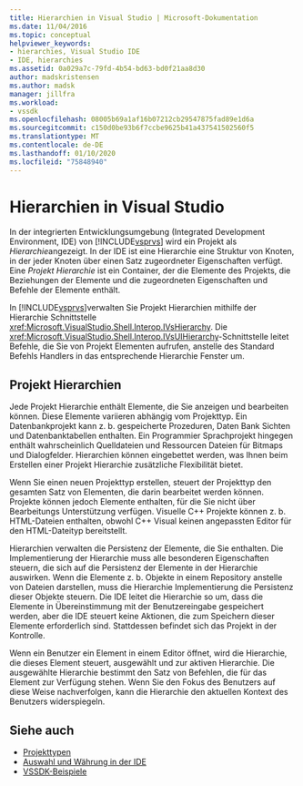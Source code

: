 ```yaml
---
title: Hierarchien in Visual Studio | Microsoft-Dokumentation
ms.date: 11/04/2016
ms.topic: conceptual
helpviewer_keywords:
- hierarchies, Visual Studio IDE
- IDE, hierarchies
ms.assetid: 0a029a7c-79fd-4b54-bd63-bd0f21aa8d30
author: madskristensen
ms.author: madsk
manager: jillfra
ms.workload:
- vssdk
ms.openlocfilehash: 08005b69a1af16b07212cb29547875fad89e1d6a
ms.sourcegitcommit: c150d0be93b6f7ccbe9625b41a437541502560f5
ms.translationtype: MT
ms.contentlocale: de-DE
ms.lasthandoff: 01/10/2020
ms.locfileid: "75848940"
---
```

# <a name="hierarchies-in-visual-studio"></a>Hierarchien in Visual Studio
In der integrierten Entwicklungsumgebung (Integrated Development Environment, IDE) von [!INCLUDE[vsprvs](../../code-quality/includes/vsprvs_md.md)] wird ein Projekt als *Hierarchie*angezeigt. In der IDE ist eine Hierarchie eine Struktur von Knoten, in der jeder Knoten über einen Satz zugeordneter Eigenschaften verfügt. Eine *Projekt Hierarchie* ist ein Container, der die Elemente des Projekts, die Beziehungen der Elemente und die zugeordneten Eigenschaften und Befehle der Elemente enthält.

 In [!INCLUDE[vsprvs](../../code-quality/includes/vsprvs_md.md)]verwalten Sie Projekt Hierarchien mithilfe der Hierarchie Schnittstelle <xref:Microsoft.VisualStudio.Shell.Interop.IVsHierarchy>. Die <xref:Microsoft.VisualStudio.Shell.Interop.IVsUIHierarchy>-Schnittstelle leitet Befehle, die Sie von Projekt Elementen aufrufen, anstelle des Standard Befehls Handlers in das entsprechende Hierarchie Fenster um.

## <a name="project-hierarchies"></a>Projekt Hierarchien
 Jede Projekt Hierarchie enthält Elemente, die Sie anzeigen und bearbeiten können. Diese Elemente variieren abhängig vom Projekttyp. Ein Datenbankprojekt kann z. b. gespeicherte Prozeduren, Daten Bank Sichten und Datenbanktabellen enthalten. Ein Programmier Sprachprojekt hingegen enthält wahrscheinlich Quelldateien und Ressourcen Dateien für Bitmaps und Dialogfelder. Hierarchien können eingebettet werden, was Ihnen beim Erstellen einer Projekt Hierarchie zusätzliche Flexibilität bietet.

 Wenn Sie einen neuen Projekttyp erstellen, steuert der Projekttyp den gesamten Satz von Elementen, die darin bearbeitet werden können. Projekte können jedoch Elemente enthalten, für die Sie nicht über Bearbeitungs Unterstützung verfügen. Visuelle C++ Projekte können z. b. HTML-Dateien enthalten, obwohl C++ Visual keinen angepassten Editor für den HTML-Dateityp bereitstellt.

 Hierarchien verwalten die Persistenz der Elemente, die Sie enthalten. Die Implementierung der Hierarchie muss alle besonderen Eigenschaften steuern, die sich auf die Persistenz der Elemente in der Hierarchie auswirken. Wenn die Elemente z. b. Objekte in einem Repository anstelle von Dateien darstellen, muss die Hierarchie Implementierung die Persistenz dieser Objekte steuern. Die IDE leitet die Hierarchie so um, dass die Elemente in Übereinstimmung mit der Benutzereingabe gespeichert werden, aber die IDE steuert keine Aktionen, die zum Speichern dieser Elemente erforderlich sind. Stattdessen befindet sich das Projekt in der Kontrolle.

 Wenn ein Benutzer ein Element in einem Editor öffnet, wird die Hierarchie, die dieses Element steuert, ausgewählt und zur aktiven Hierarchie. Die ausgewählte Hierarchie bestimmt den Satz von Befehlen, die für das Element zur Verfügung stehen. Wenn Sie den Fokus des Benutzers auf diese Weise nachverfolgen, kann die Hierarchie den aktuellen Kontext des Benutzers widerspiegeln.

## <a name="see-also"></a>Siehe auch
- [Projekttypen](../../extensibility/internals/project-types.md)
- [Auswahl und Währung in der IDE](../../extensibility/internals/selection-and-currency-in-the-ide.md)
- [VSSDK-Beispiele](https://github.com/Microsoft/VSSDK-Extensibility-Samples)
